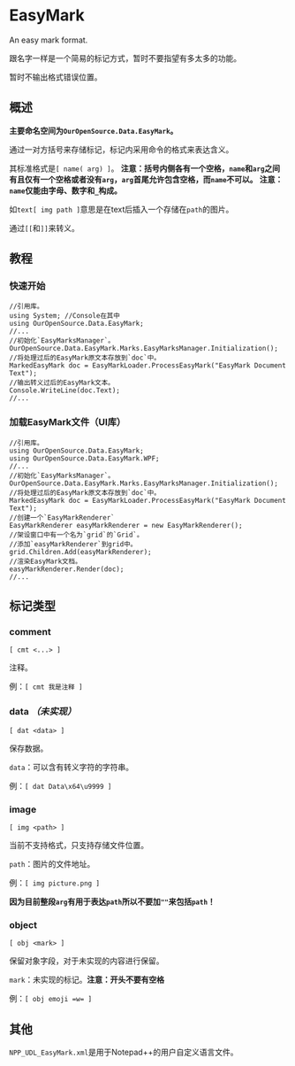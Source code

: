 ﻿# EasyMark

An easy mark format.

跟名字一样是一个简易的标记方式，暂时不要指望有多太多的功能。

暂时不输出格式错误位置。

## 概述

**主要命名空间为`OurOpenSource.Data.EasyMark`。**

通过一对方括号来存储标记，标记内采用命令的格式来表达含义。

其标准格式是`[ name( arg) ]`。
**注意：括号内侧各有一个空格，`name`和`arg`之间有且仅有一个空格或者没有`arg`，`arg`首尾允许包含空格，而`name`不可以。**
**注意：`name`仅能由字母、数字和`_`构成。**

如`text[ img path ]`意思是在text后插入一个存储在`path`的图片。

通过`[[`和`]]`来转义。

## 教程

### 快速开始

```
//引用库。
using System; //Console在其中
using OurOpenSource.Data.EasyMark;
//...
//初始化`EasyMarksManager`。
OurOpenSource.Data.EasyMark.Marks.EasyMarksManager.Initialization();
//将处理过后的EasyMark原文本存放到`doc`中。
MarkedEasyMark doc = EasyMarkLoader.ProcessEasyMark("EasyMark Document Text");
//输出转义过后的EasyMark文本。
Console.WriteLine(doc.Text);
//...
```

### 加载EasyMark文件（UI库）

```
//引用库。
using OurOpenSource.Data.EasyMark;
using OurOpenSource.Data.EasyMark.WPF;
//...
//初始化`EasyMarksManager`。
OurOpenSource.Data.EasyMark.Marks.EasyMarksManager.Initialization();
//将处理过后的EasyMark原文本存放到`doc`中。
MarkedEasyMark doc = EasyMarkLoader.ProcessEasyMark("EasyMark Document Text");
//创建一个`EasyMarkRenderer`
EasyMarkRenderer easyMarkRenderer = new EasyMarkRenderer();
//架设窗口中有一个名为`grid`的`Grid`。
//添加`easyMarkRenderer`到grid中。
grid.Children.Add(easyMarkRenderer);
//渲染EasyMark文档。
easyMarkRenderer.Render(doc);
//...
```

## 标记类型

### comment

`[ cmt <...> ]`

注释。

例：`[ cmt 我是注释 ]`

### data *（未实现）*

`[ dat <data> ]`

保存数据。

`data`：可以含有转义字符的字符串。

例：`[ dat Data\x64\u9999 ]`

### image

`[ img <path> ]`

当前不支持格式，只支持存储文件位置。

`path`：图片的文件地址。

例：`[ img picture.png ]`

**因为目前整段`arg`有用于表达`path`所以不要加`""`来包括`path`！**

### object

`[ obj <mark> ]`

保留对象字段，对于未实现的内容进行保留。

`mark`：未实现的标记。**注意：开头不要有空格**

例：`[ obj emoji =w= ]`

## 其他

`NPP_UDL_EasyMark.xml`是用于Notepad++的用户自定义语言文件。